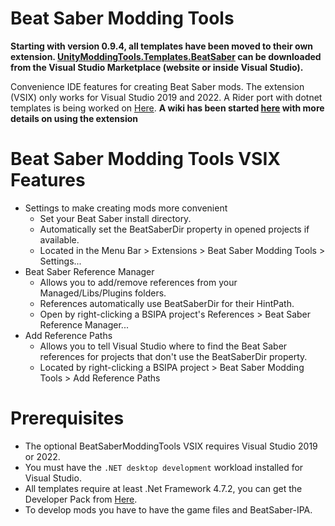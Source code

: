 # Beat Saber Modding Tools
**Starting with version 0.9.4, all templates have been moved to their own extension. [UnityModdingTools.Templates.BeatSaber](https://marketplace.visualstudio.com/items?itemName=Zingabopp.BeatSaberModTemplates) can be downloaded from the Visual Studio Marketplace (website or inside Visual Studio).**

Convenience IDE features for creating Beat Saber mods. The extension (VSIX) only works for Visual Studio 2019 and 2022. A Rider port with dotnet templates is being worked on [Here](https://github.com/Fernthedev/BSMT-Rider).
**A wiki has been started [here](https://github.com/Zingabopp/BeatSaberModdingTools/wiki) with more details on using the extension**

# Beat Saber Modding Tools VSIX Features
* Settings to make creating mods more convenient
  * Set your Beat Saber install directory.
  * Automatically set the BeatSaberDir property in opened projects if available.
  * Located in the Menu Bar > Extensions > Beat Saber Modding Tools > Settings...
* Beat Saber Reference Manager
  * Allows you to add/remove references from your Managed/Libs/Plugins folders.
  * References automatically use BeatSaberDir for their HintPath.
  * Open by right-clicking a BSIPA project's References > Beat Saber Reference Manager...
* Add Reference Paths
  * Allows you to tell Visual Studio where to find the Beat Saber references for projects that don't use the BeatSaberDir property.
  * Located by right-clicking a BSIPA project > Beat Saber Modding Tools > Add Reference Paths

# Prerequisites
* The optional BeatSaberModdingTools VSIX requires Visual Studio 2019 or 2022.
* You must have the `.NET desktop development` workload installed for Visual Studio.
* All templates require at least .Net Framework 4.7.2, you can get the Developer Pack from [Here](https://dotnet.microsoft.com/download/visual-studio-sdks).
* To develop mods you have to have the game files and BeatSaber-IPA.
